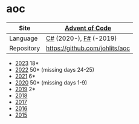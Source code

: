 # aoc

| Site | [Advent of Code](https://adventofcode.com/events) |
|---|---|
| Language | [C#](https://learn.microsoft.com/en-us/dotnet/csharp/) (2020-), [F#](https://learn.microsoft.com/en-us/dotnet/fsharp/) (-2019)  |
| Repository | https://github.com/johlits/aoc |

- [2023](https://adventofcode.com/2023) 18*
- [2022](https://adventofcode.com/2022) 50* (missing days 24-25)
- [2021](https://adventofcode.com/2021) 6*
- [2020](https://adventofcode.com/2020) 50* (missing days 1-9)
- [2019](https://adventofcode.com/2019) 2*
- [2018](https://adventofcode.com/2018)  
- [2017](https://adventofcode.com/2017)  
- [2016](https://adventofcode.com/2016)  
- [2015](https://adventofcode.com/2015) 
